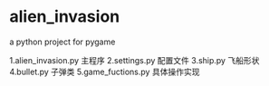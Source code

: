 # alien_invasion
a python project for pygame

1.alien_invasion.py 主程序
2.settings.py 配置文件
3.ship.py 飞船形状
4.bullet.py 子弹类
5.game_fuctions.py 具体操作实现
